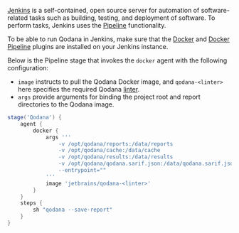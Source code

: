 [//]: # (title: Jenkins)

[Jenkins](https://www.jenkins.io/doc/) is a self-contained, open source server for automation of software-related tasks 
such as building, testing, and deployment of software. To perform tasks, Jenkins uses the
[Pipeline](https://www.jenkins.io/doc/book/pipeline/) functionality.

To be able to run Qodana in Jenkins, make sure that the [Docker](https://plugins.jenkins.io/docker-plugin/) and 
[Docker Pipeline](https://plugins.jenkins.io/docker-workflow/) plugins are installed on your Jenkins instance.

Below is the Pipeline stage that invokes the `docker` agent with the following configuration:

* `image` instructs to pull the Qodana Docker image, and `qodana-<linter>` here specifies the required Qodana [linter](supported-technologies.md).
* `args` provide arguments for binding the project root and report directories to the Qodana image.

```groovy
stage('Qodana') {
    agent {
        docker {
            args '''
                -v /opt/qodana/reports:/data/reports 
                -v /opt/qodana/cache:/data/cache
                -v /opt/qodana/results:/data/results
                -v /opt/qodana/qodana.sarif.json:/data/qodana.sarif.json
                --entrypoint=""
            '''
            image 'jetbrains/qodana-<linter>'
        }
    }
    steps {
        sh "qodana --save-report"
    }
}
```